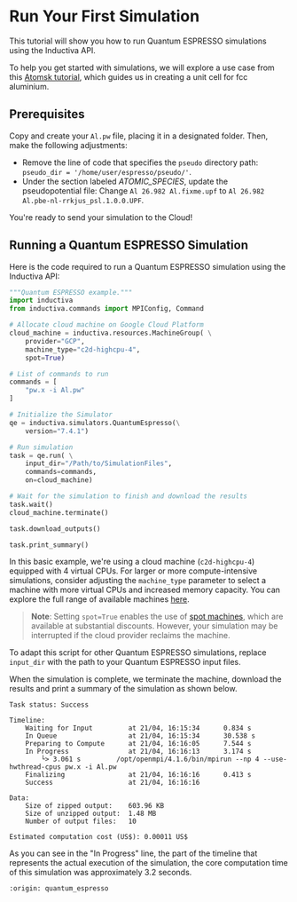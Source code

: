 # Run Your First Simulation
This tutorial will show you how to run Quantum ESPRESSO simulations using the Inductiva API. 

To help you get started with simulations, we will explore a use case from this [Atomsk tutorial](https://atomsk.univ-lille.fr/tutorial_QE.php), which guides us in creating a unit cell for fcc aluminium.

## Prerequisites
Copy and create your `Al.pw` file, placing it in a designated folder. Then, make the following adjustments:
- Remove the line of code that specifies the `pseudo` directory path: `pseudo_dir = '/home/user/espresso/pseudo/'`.
- Under the section labeled *ATOMIC_SPECIES*, update the pseudopotential file: Change `Al 26.982 Al.fixme.upf` to `Al 26.982 Al.pbe-nl-rrkjus_psl.1.0.0.UPF`.

You're ready to send your simulation to the Cloud!

## Running a Quantum ESPRESSO Simulation
Here is the code required to run a Quantum ESPRESSO simulation using the Inductiva API:

```python
"""Quantum ESPRESSO example."""
import inductiva
from inductiva.commands import MPIConfig, Command

# Allocate cloud machine on Google Cloud Platform
cloud_machine = inductiva.resources.MachineGroup( \
    provider="GCP",
    machine_type="c2d-highcpu-4",
    spot=True)

# List of commands to run
commands = [
    "pw.x -i Al.pw"
]

# Initialize the Simulator
qe = inductiva.simulators.QuantumEspresso(\
    version="7.4.1")

# Run simulation
task = qe.run( \
    input_dir="/Path/to/SimulationFiles",
    commands=commands,
    on=cloud_machine)

# Wait for the simulation to finish and download the results
task.wait()
cloud_machine.terminate()

task.download_outputs()

task.print_summary()
```

In this basic example, we're using a cloud machine (`c2d-highcpu-4`) equipped with 4 virtual CPUs. 
For larger or more compute-intensive simulations, consider adjusting the `machine_type` parameter to select 
a machine with more virtual CPUs and increased memory capacity. You can explore the full range of available machines [here](https://console.inductiva.ai/machine-groups/instance-types).

> **Note**: Setting `spot=True` enables the use of [spot machines](../how-it-works/machines/spot-machines.md), which are available at substantial discounts. 
> However, your simulation may be interrupted if the cloud provider reclaims the machine.

To adapt this script for other Quantum ESPRESSO simulations, replace `input_dir` with the
path to your Quantum ESPRESSO input files.

When the simulation is complete, we terminate the machine, download the results and print a summary of the simulation as shown below.

```
Task status: Success

Timeline:
	Waiting for Input         at 21/04, 16:15:34      0.834 s
	In Queue                  at 21/04, 16:15:34      30.538 s
	Preparing to Compute      at 21/04, 16:16:05      7.544 s
	In Progress               at 21/04, 16:16:13      3.174 s
		└> 3.061 s         /opt/openmpi/4.1.6/bin/mpirun --np 4 --use-hwthread-cpus pw.x -i Al.pw
	Finalizing                at 21/04, 16:16:16      0.413 s
	Success                   at 21/04, 16:16:16      

Data:
	Size of zipped output:    603.96 KB
	Size of unzipped output:  1.48 MB
	Number of output files:   10

Estimated computation cost (US$): 0.00011 US$
```

As you can see in the "In Progress" line, the part of the timeline that represents the actual execution of the simulation, 
the core computation time of this simulation was approximately 3.2 seconds.

```{banner_small}
:origin: quantum_espresso
```